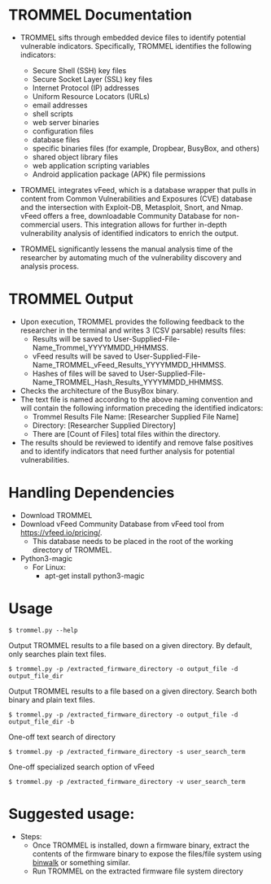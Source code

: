 # TROMMEL Documentation
* TROMMEL sifts through embedded device files to identify potential vulnerable indicators. Specifically, TROMMEL identifies the following indicators:
	* Secure Shell (SSH) key files
	* Secure Socket Layer (SSL) key files
	* Internet Protocol (IP) addresses
	* Uniform Resource Locators (URLs)
	* email addresses
	* shell scripts
	* web server binaries
	* configuration files
	* database files
	* specific binaries files (for example, Dropbear, BusyBox, and others)
	* shared object library files
	* web application scripting variables
	* Android application package (APK) file permissions

* TROMMEL integrates vFeed, which is a database wrapper that pulls in content from Common Vulnerabilities and Exposures (CVE) database and the intersection with Exploit-DB, Metasploit, Snort, and Nmap. vFeed offers a free, downloadable Community Database for non-commercial users. This integration allows for further in-depth vulnerability analysis of identified indicators to enrich the output.

* TROMMEL significantly lessens the manual analysis time of the researcher by automating much of the vulnerability discovery and analysis process.

# TROMMEL Output
* Upon execution, TROMMEL provides the following feedback to the researcher in the terminal and writes 3 (CSV parsable) results files:
	* Results will be saved to User-Supplied-File-Name_Trommel_YYYYMMDD_HHMMSS.
	* vFeed results will be saved to User-Supplied-File-Name_TROMMEL_vFeed_Results_YYYYMMDD_HHMMSS.
	* Hashes of files will be saved to User-Supplied-File-Name_TROMMEL_Hash_Results_YYYYMMDD_HHMMSS.
* Checks the architecture of the BusyBox binary.
* The text file is named according to the above naming convention and will contain the following information preceding the identified indicators:
	* Trommel Results File Name: [Researcher Supplied File Name]
	* Directory: [Researcher Supplied Directory]
	* There are [Count of Files] total files within the directory.
* The results should be reviewed to identify and remove false positives and to identify indicators that need further analysis for potential vulnerabilities.


# Handling Dependencies
* Download TROMMEL
* Download vFeed Community Database from vFeed tool from https://vfeed.io/pricing/.
	* This database needs to be placed in the root of the working directory of TROMMEL.
* Python3-magic
	* For Linux:
		* apt-get install python3-magic

# Usage
```
$ trommel.py --help
```
Output TROMMEL results to a file based on a given directory. By default, only searches plain text files.
```
$ trommel.py -p /extracted_firmware_directory -o output_file -d output_file_dir
```
Output TROMMEL results to a file based on a given directory. Search both binary and plain text files.
```
$ trommel.py -p /extracted_firmware_directory -o output_file -d output_file_dir -b
```
One-off text search of directory
```
$ trommel.py -p /extracted_firmware_directory -s user_search_term
```
One-off specialized search option of vFeed
```
$ trommel.py -p /extracted_firmware_directory -v user_search_term
```


# Suggested usage:
* Steps:
	* Once TROMMEL is installed, down a firmware binary, extract the contents of the firmware binary to expose the files/file system using [binwalk](https://github.com/devttys0/binwalk) or something similar.
	* Run TROMMEL on the extracted firmware file system directory
